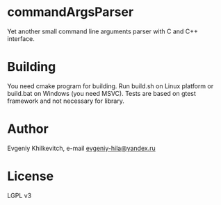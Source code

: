 # commandArgsParser
Yet another small command line arguments parser with C and C++ interface.

Building
=====================
You need cmake program for building. Run build.sh on Linux platform or build.bat on Windows (you need MSVC). Tests are based on gtest framework and not necessary for library.

Author
=====================
Evgeniy Khilkevitch,
e-mail evgeniy-hila@yandex.ru

License
=====================
LGPL v3

